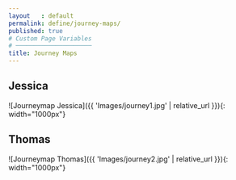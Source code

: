 ```yaml
---
layout   : default
permalink: define/journey-maps/
published: true
# Custom Page Variables
# ─────────────────────
title: Journey Maps
---
```

## Jessica

 ![Journeymap Jessica]({{ 'Images/journey1.jpg' | relative_url }}){: width="1000px"}

## Thomas

 ![Journeymap Thomas]({{ 'Images/journey2.jpg' | relative_url }}){: width="1000px"}
